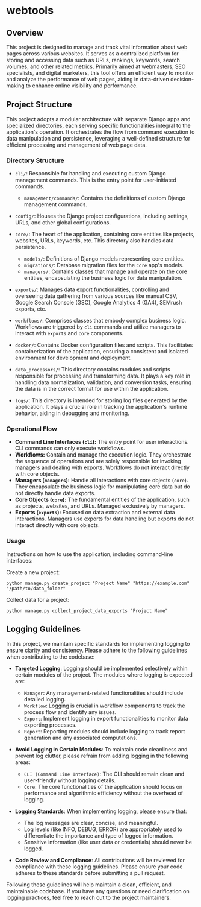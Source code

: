 # webtools

## Overview
This project is designed to manage and track vital information about web pages across various websites. It serves as a centralized platform for storing and accessing data such as URLs, rankings, keywords, search volumes, and other related metrics. Primarily aimed at webmasters, SEO specialists, and digital marketers, this tool offers an efficient way to monitor and analyze the performance of web pages, aiding in data-driven decision-making to enhance online visibility and performance.

## Project Structure
This project adopts a modular architecture with separate Django apps and specialized directories, each serving specific functionalities integral to the application's operation. It orchestrates the flow from command execution to data manipulation and persistence, leveraging a well-defined structure for efficient processing and management of web page data.

### Directory Structure

- `cli/`: Responsible for handling and executing custom Django management commands. This is the entry point for user-initiated commands.
  - `management/commands/`: Contains the definitions of custom Django management commands.

- `config/`: Houses the Django project configurations, including settings, URLs, and other global configurations.

- `core/`: The heart of the application, containing core entities like projects, websites, URLs, keywords, etc. This directory also handles data persistence.
  - `models/`: Definitions of Django models representing core entities.
  - `migrations/`: Database migration files for the `core` app's models.
  - `managers/`: Contains classes that manage and operate on the core entities, encapsulating the business logic for data manipulation.

- `exports/`: Manages data export functionalities, controlling and overseeing data gathering from various sources like manual CSV, Google Search Console (GSC), Google Analytics 4 (GA4), SEMrush exports, etc.

- `workflows/`: Comprises classes that embody complex business logic. Workflows are triggered by `cli` commands and utilize managers to interact with `exports` and `core` components.
- `docker/`: Contains Docker configuration files and scripts. This facilitates containerization of the application, ensuring a consistent and isolated environment for development and deployment.
- `data_processors/`: This directory contains modules and scripts responsible for processing and transforming data. It plays a key role in handling data normalization, validation, and conversion tasks, ensuring the data is in the correct format for use within the application.
- `logs/`: This directory is intended for storing log files generated by the application. It plays a crucial role in tracking the application's runtime behavior, aiding in debugging and monitoring.
### Operational Flow

- **Command Line Interfaces (`cli`):** The entry point for user interactions. CLI commands can only execute workflows.
- **Workflows:** Contain and manage the execution logic. They orchestrate the sequence of operations and are solely responsible for invoking managers and dealing with exports. Workflows do not interact directly with core objects.
- **Managers (`managers`):** Handle all interactions with core objects (`core`). They encapsulate the business logic for manipulating core data but do not directly handle data exports.
- **Core Objects (`core`):** The fundamental entities of the application, such as projects, websites, and URLs. Managed exclusively by managers.
- **Exports (`exports`):** Focused on data extraction and external data interactions. Managers use exports for data handling but exports do not interact directly with core objects.

### Usage
Instructions on how to use the application, including command-line interfaces:

Create a new project:
```
python manage.py create_project "Project Name" "https://example.com" "/path/to/data_folder"
```

Collect data for a project:
```
python manage.py collect_project_data_exports "Project Name"
```
## Logging Guidelines

In this project, we maintain specific standards for implementing logging to ensure clarity and consistency. Please adhere to the following guidelines when contributing to the codebase:

- **Targeted Logging**: Logging should be implemented selectively within certain modules of the project. The modules where logging is expected are:
  - `Manager`: Any management-related functionalities should include detailed logging.
  - `Workflow`: Logging is crucial in workflow components to track the process flow and identify any issues.
  - `Export`: Implement logging in export functionalities to monitor data exporting processes.
  - `Report`: Reporting modules should include logging to track report generation and any associated computations.

- **Avoid Logging in Certain Modules**: To maintain code cleanliness and prevent log clutter, please refrain from adding logging in the following areas:
  - `CLI (Command Line Interface)`: The CLI should remain clean and user-friendly without logging details.
  - `Core`: The core functionalities of the application should focus on performance and algorithmic efficiency without the overhead of logging.

- **Logging Standards**: When implementing logging, please ensure that:
  - The log messages are clear, concise, and meaningful.
  - Log levels (like INFO, DEBUG, ERROR) are appropriately used to differentiate the importance and type of logged information.
  - Sensitive information (like user data or credentials) should never be logged.

- **Code Review and Compliance**: All contributions will be reviewed for compliance with these logging guidelines. Please ensure your code adheres to these standards before submitting a pull request.

Following these guidelines will help maintain a clean, efficient, and maintainable codebase. If you have any questions or need clarification on logging practices, feel free to reach out to the project maintainers.

